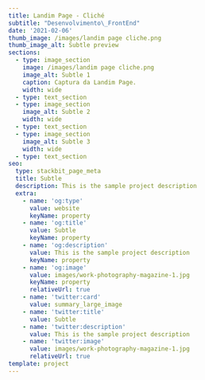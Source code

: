 ```yaml
---
title: Landim Page - Cliché
subtitle: "Desenvolvimento\_FrontEnd"
date: '2021-02-06'
thumb_image: /images/landim page cliche.png
thumb_image_alt: Subtle preview
sections:
  - type: image_section
    image: /images/landim page cliche.png
    image_alt: Subtle 1
    caption: Captura da Landim Page.
    width: wide
  - type: text_section
  - type: image_section
    image_alt: Subtle 2
    width: wide
  - type: text_section
  - type: image_section
    image_alt: Subtle 3
    width: wide
  - type: text_section
seo:
  type: stackbit_page_meta
  title: Subtle
  description: This is the sample project description
  extra:
    - name: 'og:type'
      value: website
      keyName: property
    - name: 'og:title'
      value: Subtle
      keyName: property
    - name: 'og:description'
      value: This is the sample project description
      keyName: property
    - name: 'og:image'
      value: images/work-photography-magazine-1.jpg
      keyName: property
      relativeUrl: true
    - name: 'twitter:card'
      value: summary_large_image
    - name: 'twitter:title'
      value: Subtle
    - name: 'twitter:description'
      value: This is the sample project description
    - name: 'twitter:image'
      value: images/work-photography-magazine-1.jpg
      relativeUrl: true
template: project
---
```

